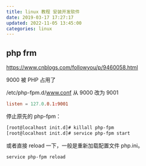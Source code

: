 ```yaml
---
title: linux 教程 安装开发软件
date: 2019-03-17 17:27:17
updated: 2022-11-05 13:45:00
categories: linux
---
```


## php frm

<https://www.cnblogs.com/followyou/p/9460058.html>

9000 被 PHP 占用了

/etc/php-fpm.d/www.conf
从 9000 改为 9001

```conf
listen = 127.0.0.1:9001
```

停止原先的 php-fpm：

```sh
[root@localhost init.d]# killall php-fpm
[root@localhost init.d]# service php-fpm start
```

或者直接 reload 一下，一般是重新加载配置文件 php.ini。

<!-- more -->

```sh
service php-fpm reload
```
